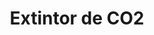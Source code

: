 ---
title: "Extintor de CO2"
description: "Agente Limpio para Fuegos Eléctricos y Líquidos"
line: "Línea de control de incendios"
main:
  id: 106 # ID único para este producto
  content: |
    Presentamos nuestro **Extintor de CO2** – la solución ideal para proteger equipos electrónicos, líquidos inflamables y maquinaria delicada. Este equipo, parte esencial de nuestra **Línea de Control de Incendios**, utiliza dióxido de carbono para extinguir el fuego por desplazamiento de oxígeno, sin dejar residuos ni daños colaterales.

  imgCard: "@/images/products/a-07.avif" 
  imgMain: "@/images/products/a-07.avif"
  imgAlt: "Extintor de Dióxido de Carbono (CO2)"
tabs:
  - id: "tabs-with-card-item-1"
    dataTab: "#tabs-with-card-1"
    title: "Descripción General"
  - id: "tabs-with-card-item-2"
    dataTab: "#tabs-with-card-2"
    title: "Precios y Especificaciones" # Combinamos aquí la información de precios
  - id: "tabs-with-card-item-3"
    dataTab: "#tabs-with-card-3"
    title: "Ventajas y Aplicaciones"
longDescription:
  title: "Protección Eficiente y Sin Daños para Tu Inversión"
  subTitle: |
    El Extintor de CO2 de Extintores del Risaralda es indispensable en áreas con riesgo eléctrico y de líquidos inflamables. Su agente gaseoso penetra en espacios de difícil acceso y se disipa rápidamente sin contaminar equipos, lo que lo hace perfecto para oficinas, laboratorios, centros de datos y talleres. Garantiza una rápida recuperación tras el incidente sin costos adicionales por limpieza.
  btnTitle: "Solicita tu Extintor o Recarga de CO2"
  btnURL: "#"
descriptionList:
  - title: "Extinción Rápida"
    subTitle: "Actúa desplazando el oxígeno y enfriando el fuego, interrumpiendo la combustión de forma inmediata."
  - title: "No deja Residuos"
    subTitle: "Se evapora completamente después de la descarga, evitando daños a equipos sensibles y facilitando la rápida reanudación de actividades."
  - title: "No Conductor"
    subTitle: "Seguro para usar en incendios eléctricos (Clase C) sin riesgo para el operador ni el equipo."
specificationsLeft:
  - title: "Agente Extintor"
    subTitle: "Dióxido de Carbono (CO2) comprimido."
  - title: "Clasificación de Fuego"
    subTitle: "Eficaz contra fuegos de **Tipo B** (líquidos inflamables) y **Tipo C** (equipos eléctricos energizados)."
  - title: "Recarga de Extintores (CO2)"
    subTitle: |
      - **5 lb:** $160.000
      - **10 lb:** $210.000
      - **15 lb:** $250.000
      - **20 lb:** $280.000
  - title: "Nuevos Extintores de CO2 (en Aleación)"
    subTitle: |
      - **5 lb:** $280.000
      - **10 lb:** $380.000
      - **15 lb:** $520.000
      - **20 lb:** $700.000
tableData:
  - feature: ["Especificación", "Valor"]
    description:
      - ["Tipo de Agente", "Dióxido de Carbono (CO2)"]
      - ["Capacidad (lb)", "5, 10, 15, 20"]
      - ["Clase de Fuego", "B, C"]
      - ["Material del Cilindro", "Aleación de acero (alta presión)"]
      - ["Válvula", "Latón con boquilla difusora tipo corneta"]
blueprints:
  first: "@/images/products/a-07.avif"
  second: "@/images/products/a-07.avif" 
---